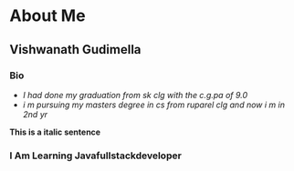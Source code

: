 # About Me
## Vishwanath Gudimella
### Bio 
* _I had done my graduation from sk clg with the c.g.pa of 9.0_
* _i m pursuing my masters degree in cs from ruparel clg and now i m in 2nd yr_

__This is a italic sentence__
 ### I Am Learning Javafullstackdeveloper
